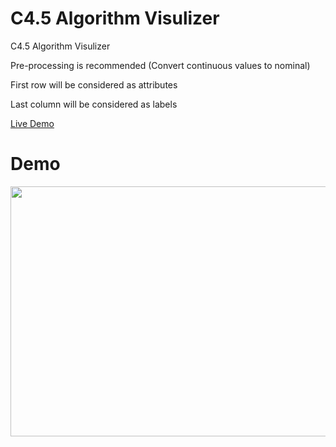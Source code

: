 # C4.5 Algorithm Visulizer

C4.5 Algorithm Visulizer

Pre-processing is recommended (Convert continuous values to nominal)

First row will be considered as attributes

Last column will be considered as labels

[Live Demo](https://saliherdemk.github.io)

# Demo

<img src="https://github.com/saliherdemk//blob/master/media/demo.gif" width="550" height="400">
